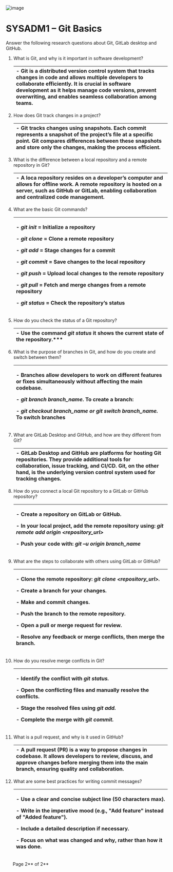 ![image](https://github.com/user-attachments/assets/acd8afa2-a9a4-40e9-9258-9d66e28ddac0)

# SYSADM1 – Git Basics
Answer the following research questions about Git, GitLab desktop and GitHub.

1. What is Git, and why is it important in software development?

   |- Git is a distributed version control system that tracks changes in code and allows multiple developers to collaborate efficiently. It is crucial in software development as it helps manage code versions, prevent overwriting, and enables seamless collaboration among teams.|
   | :- |

1. How does Git track changes in a project?

   |- Git tracks changes using snapshots. Each commit represents a snapshot of the project’s file at a specific point. Git compares differences between these snapshots and store only the changes, making the process efficient.|
   | :- |

1. What is the difference between a local repository and a remote repository in Git?

   |- A loca repository resides on a developer’s computer and allows for offline work. A remote repository is hosted on a server, such as GitHub or GitLab, enabling collaboration and centralized code management.|
   | :- |

1. What are the basic Git commands? 

   |<p>- ***git init***   = Initialize a repository</p><p>- ***git clone***   = Clone a remote repository</p><p>- ***git add***   = Stage changes for a commit</p><p>- ***git commit***  = Save changes to the local repository</p><p>- ***git push***   = Upload local changes to the remote repository</p><p>- ***git pull***   = Fetch and merge changes from a remote repository</p><p>- ***git status***   = Check the repository’s status</p>|
   | :- |

1. How do you check the status of a Git repository? 

   |- Use the command ***git status*** it shows the current state of the repository.***  |
   | :- |

1. What is the purpose of branches in Git, and how do you create and switch between them?

   |<p>- Branches allow developers to work on different features or fixes simultaneously without affecting the main codebase.</p><p>- ***git branch branch\_name***. To create a branch:</p><p>- ***git checkout branch\_name or git switch branch\_name.*** To switch branches </p>|
   | :- |

1. What are GitLab Desktop and GitHub, and how are they different from Git?

   |- GitLab Desktop and GitHub are platforms for hosting Git repositories. They provide additional tools for collaboration, issue tracking, and CI/CD. Git, on the other hand, is the underlying version control system used for tracking changes.|
   | :- |

1. How do you connect a local Git repository to a GitLab or GitHub repository?

   |<p>- Create a repository on GitLab or GitHub.</p><p>- In your local project, add the remote repository using: ***git remote add origin <repository\_url>***</p><p>- Push your code with:  ***git –u origin branch\_name***</p>|
   | :- |

1. What are the steps to collaborate with others using GitLab or GitHub?	

   |<p>- Clone the remote repository: ***git clone <repository\_url>.***</p><p>- Create a branch for your changes.</p><p>- Make and commit changes.</p><p>- Push the branch to the remote repository.</p><p>- Open a pull or merge request for review.</p><p>- Resolve any feedback or merge conflicts, then merge the branch.</p>|
   | :- |

1. How do you resolve merge conflicts in Git?

   |<p>- Identify the conflict with ***git status.***</p><p>- Open the conflicting files and manually resolve the conflicts.</p><p>- Stage the resolved files using ***git add.***</p><p>- Complete the merge with ***git commit.***</p>|
   | :- |

1. What is a pull request, and why is it used in GitHub?

   |- A pull request (PR) is a way to propose changes in codebase. It allows developers to review, discuss, and approve changes before merging them into the main branch, ensuring quality and collaboration.|
   | :- |

1. What are some best practices for writing commit messages?

   |<p>- Use a clear and concise subject line (50 characters max).</p><p>- Write in the imperative mood (e.g., "Add feature" instead of "Added feature").</p><p>- Include a detailed description if necessary.</p><p>- Focus on what was changed and why, rather than how it was done.	</p>|
   | :- |

`	`Page 2** of 2**	
